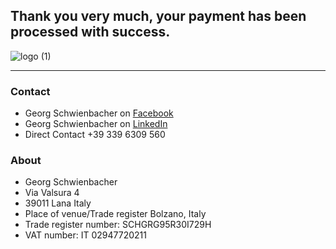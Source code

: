 ## Thank you very much, your payment has been processed with success. 

![logo (1)](https://user-images.githubusercontent.com/32634026/111901506-f3527080-8a38-11eb-86ee-5974864bd466.png)

-----------------------------

### Contact
- Georg Schwienbacher on [Facebook](https://www.facebook.com/georg.schwienbacher)
- Georg Schwienbacher on [LinkedIn](https://www.linkedin.com/in/georgschwienbacher/)
- Direct Contact +39 339 6309 560

### About
- Georg Schwienbacher
- Via Valsura 4
- 39011 Lana Italy
- Place of venue/Trade register Bolzano, Italy
- Trade register number: SCHGRG95R30I729H
- VAT number: IT 02947720211
